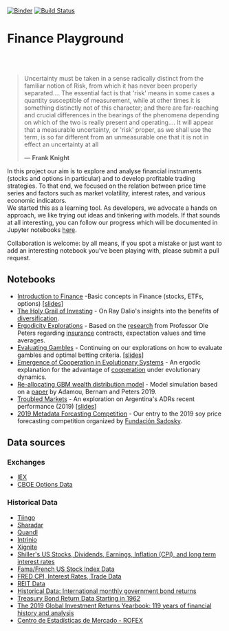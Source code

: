 [![Binder](https://mybinder.org/badge_logo.svg)](https://mybinder.org/v2/gh/lambdaclass/finance_playground/master)
[![Build Status](https://travis-ci.org/lambdaclass/finance_playground.svg?branch=master)](https://travis-ci.org/lambdaclass/finance_playground)

Finance Playground
==============================
<br></br>

<blockquote><p class="quotation"> 
<span class="first-letter">U</span>ncertainty must be taken in a sense radically distinct from the familiar notion of Risk, from which it has never been properly separated.... The essential fact is that 'risk' means in some cases a quantity susceptible of measurement, while at other times it is something distinctly not of this character; and there are far-reaching and crucial differences in the bearings of the phenomena depending on which of the two is really present and operating.... It will appear that a measurable uncertainty, or 'risk' proper, as we shall use the term, is so far different from an unmeasurable one that it is not in effect an uncertainty at all <footer>— <b>Frank Knight</b></footer>
</blockquote>

In this project our aim is to explore and analyse financial instruments (stocks and options in particular) and to develop profitable trading strategies. To that end, we focused on the relation between price time series and factors such as market volatility, interest rates, and various economic indicators.  
We started this as a learning tool. As developers, we advocate a hands on approach, we like trying out ideas and tinkering with models. If that sounds at all interesting, you can follow our progress which will be documented in Jupyter notebooks [here](https://mybinder.org/v2/gh/lambdaclass/finance_playground/master).

Collaboration is welcome: by all means, if you spot a mistake or just want to add an interesting notebook you've been playing with, please submit a pull request.

## Notebooks

- [Introduction to Finance](https://lambdaclass.com/finance_playground/intro_finance) -Basic concepts in Finance (stocks, ETFs, options) \[[slides](https://lambdaclass.com/finance_playground/intro-finance.slides.html)\]
- [The Holy Grail of Investing](https://lambdaclass.com/finance_playground/diversification_dalio_holy_grail) - On Ray Dalio's insights into the benefits of [diversification](https://www.investopedia.com/video/play/ray-dalio-his-portfolio-holy-grail/).
- [Ergodicity Explorations](https://lambdaclass.com/finance_playground/ergodicity_explorations) - Based on the [research](https://ergodicityeconomics.com/lecture-notes/) from Professor Ole Peters regarding [insurance](https://arxiv.org/abs/1507.04655) contracts, expectation values and time averages.
- [Evaluating Gambles](https://lambdaclass.com/finance_playground/evaluating_gambles) - Continuing on our explorations on how to evaluate gambles and optimal betting criteria. \[[slides](https://lambdaclass.com/finance_playground/ergodicity/evaluating-gambles-presentation.slides.html)\]
- [Emergence of Cooperation in Evolutionary Systems](https://lambdaclass.com/finance_playground/emergence_of_cooperation) - An ergodic explanation for the advantage of [cooperation](https://arxiv.org/abs/1506.03414) under evolutionary dynamics.
- [Re-allocating GBM wealth distribution model](https://lambdaclass.com/finance_playground/rgbm_animation/index.html) - Model simulation based on a [paper](https://papers.ssrn.com/sol3/papers.cfm?abstract_id=2794830) by Adamou, Bernam and Peters 2019. 
- [Troubled Markets](https://lambdaclass.com/finance_playground/troubled_markets_and_volatility) - An exploration on Argentina's ADRs recent performance (2019) \[[slides](https://lambdaclass.com/finance_playground/options/0.6-troubled-markets-and-volatility.slides.html)\]
- [2019 Metadata Forcasting Competition](https://lambdaclass.com/finance_playground/metadata-2019/soy-price-prediction.html) - Our entry to the 2019 soy price forecasting competition organized by [Fundación Sadosky](http://www.fundacionsadosky.org.ar).

## Data sources

### Exchanges

- [IEX](https://iextrading.com/developer/)
- [CBOE Options Data](http://www.cboe.com/delayedquote/quote-table-download)

### Historical Data

- [Tiingo](https://api.tiingo.com/)
- [Sharadar](http://www.sharadar.com)
- [Quandl](https://www.quandl.com/)
- [Intrinio](https://intrinio.com/)
- [Xignite](http://www.xignite.com/)
- [Shiller's US Stocks, Dividends, Earnings, Inflation (CPI), and long term interest rates](http://www.econ.yale.edu/~shiller/data.htm)
- [Fama/French US Stock Index Data](http://mba.tuck.dartmouth.edu/pages/faculty/ken.french/data_library.html)
- [FRED CPI, Interest Rates, Trade Data](https://fred.stlouisfed.org)
- [REIT Data](https://www.reit.com/data-research/reit-market-data/reit-industry-financial-snapshot)
- [Historical Data: International monthly government bond returns](https://eur.figshare.com/articles/Data_Treasury_Bond_Return_Data_Starting_in_1962/8152748)
- [Treasury Bond Return Data Starting in 1962](https://www.mdpi.com/2306-5729/4/3/91)
- [The 2019 Global lnvestment Returns Yearbook: 119 years of financial history and analysis](https://www.credit-suisse.com/about-us-news/en/articles/news-and-expertise/global-investment-returns-yearbook-201902.html)
- [Centro de Estadísticas de Mercado - ROFEX](https://www.rofex.com.ar/cem/Fyo.aspx)
